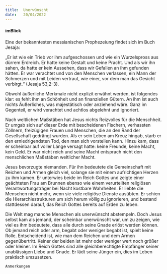 ```yaml
---
title:  Unerwünscht
date:   20/04/2022
---
```


#### imBlick

Eine der bekanntesten messianischen Prophezeiung findet sich im Buch Jesaja:

„Er ist wie ein Trieb vor ihm aufgeschossen und wie ein Wurzelspross aus dürrem Erdreich. Er hatte keine Gestalt und keine Pracht. Und als wir ihn sahen, da hatte er kein Aussehen, dass wir Gefallen an ihm gefunden hätten. Er war verachtet und von den Menschen verlassen, ein Mann der Schmerzen und mit Leiden vertraut, wie einer, vor dem man das Gesicht verbirgt.“ (Jesaja 53,2-3).

Obwohl äußerliche Merkmale nicht explizit erwähnt werden, ist folgendes klar: es fehlt ihm an Schönheit und an finanziellen Gütern. An ihm ist auch nichts Äußerliches, was majestätisch oder anziehend wäre. Ganz im Gegenteil, er wird verachtet und achtlos abgelehnt und ignoriert.

Nach weltlichen Maßstäben hat Jesus nichts Reizvolles für die Menschheit. Er umgab sich auf dieser Erde mit bescheidenen Fischern, verhassten Zöllnern, freizügigen Frauen und Menschen, die an den Rand der Gesellschaft gedrängt wurden. Als er sein Leben am Kreuz hingab, starb er den erniedrigendsten Tod, den man sich vorstellen kann. Hinzu kam, dass er scheinbar auf voller Länge versagt hatte: keine Freunde, keine Macht, kein Geld. Er war nicht reich und seine Macht entsprach nicht den menschlichen Maßstäben weltlicher Macht.

Jesus bevorzugte niemanden. Für ihn bedeutete die Gemeinschaft mit Reichen und Armen gleich viel, solange sie mit einem aufrichtigen Herzen zu ihm kamen. Er unterwies beide im Reich Gottes und zeigte einer geächteten Frau am Brunnen ebenso wie einem verurteilten religiösen Verantwortungsträger bei Nacht kostbare Wahrheiten. Er liebte die Menschen nicht mehr, wenn sie viele religiöse Dienste ausübten. Er schien die Hierarchiestrukturen um sich herum völlig zu ignorieren, und bestand stattdessen darauf, das Reich Gottes bereits auf Erden zu leben.

Die Welt mag manche Menschen als unerwünscht abstempeln. Doch Jesus selbst kam als jemand, der scheinbar unerwünscht war, um zu zeigen, wie viel es ihm bedeutete, dass alle durch seine Gnade erlöst werden können. Ob jemand reich oder arm, begabt oder weniger begabt ist, spielt keine Rolle. Entscheidend ist, wie man dem Reichen und dem Armen gegenübertritt. Keiner der beiden ist mehr oder weniger wert noch größer oder kleiner. Im Reich Gottes sind alle gleichberechtigte Empfänger seiner unablässigen Liebe und Gnade. Er lädt seine Jünger ein, dies im Leben praktisch umzusetzen.


`Anmerkungen`
